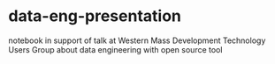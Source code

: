 # data-eng-presentation
notebook in support of talk at Western Mass Development Technology Users Group about data engineering with open source tool
